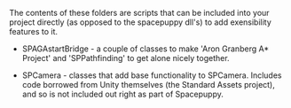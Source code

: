 The contents of these folders are scripts that can be included into your project directly (as opposed to the spacepuppy dll's) to add exensibility features to it.

- SPAGAstartBridge - a couple of classes to make 'Aron Granberg A* Project' and 'SPPathfinding' to get alone nicely together.

- SPCamera - classes that add base functionality to SPCamera. Includes code borrowed from Unity themselves (the Standard Assets project), and so is not included out right as part of Spacepuppy.